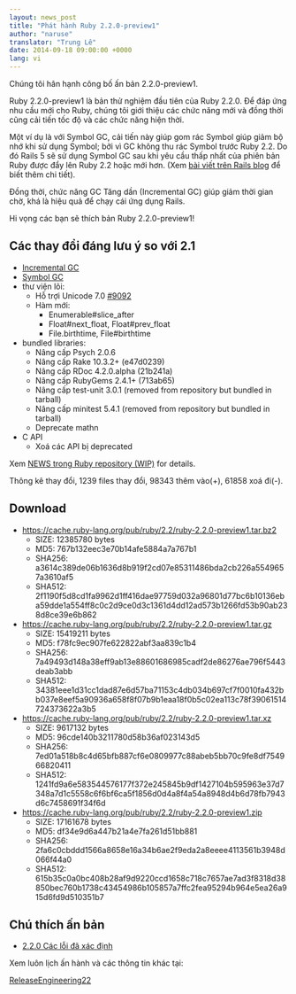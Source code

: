 ```yaml
---
layout: news_post
title: "Phát hành Ruby 2.2.0-preview1"
author: "naruse"
translator: "Trung Lê"
date: 2014-09-18 09:00:00 +0000
lang: vi
---
```


Chúng tôi hân hạnh công bố ấn bản 2.2.0-preview1.

Ruby 2.2.0-preview1 là bản thử nghiệm đầu tiên của Ruby 2.2.0.
Để đáp ứng nhu cầu mới cho Ruby, chúng tôi giới thiệu các chức năng mới và đồng thời
cũng cải tiến tốc độ và các chức năng hiện thời.

Một ví dụ là với Symbol GC, cải tiến này giúp gom rác Symbol giúp giảm
bộ nhớ khi sử dụng Symbol; bởi vì GC không thu rác Symbol trước Ruby 2.2.
Do đó Rails 5 sẽ sử dụng Symbol GC sau khi yêu cầu thấp nhất của phiên
bản Ruby được đẩy lên Ruby 2.2 hoặc mới hơn.
(Xem [bài viết trên Rails blog](http://weblog.rubyonrails.org/2014/8/20/Rails-4-2-beta1/) để biết thêm chi tiết).

Đồng thời, chức năng GC Tăng dần (Incremental GC) giúp giảm thời gian
chờ, khá là hiệu quả để chạy cái ứng dụng Rails.

Hi vọng các bạn sẽ thích bản Ruby 2.2.0-preview1!

## Các thay đổi đáng lưu ý so với 2.1

* [Incremental GC](https://bugs.ruby-lang.org/issues/10137)
* [Symbol GC](https://bugs.ruby-lang.org/issues/9634)
* thư viện lõi:
  * Hỗ trợi Unicode 7.0 [#9092](https://bugs.ruby-lang.org/issues/9092)
  * Hàm mới:
    * Enumerable#slice_after
    * Float#next_float, Float#prev_float
    * File.birthtime, File#birthtime
* bundled libraries:
  * Nâng cấp Psych 2.0.6
  * Nâng cấp Rake 10.3.2+ (e47d0239)
  * Nâng cấp RDoc 4.2.0.alpha (21b241a)
  * Nâng cấp RubyGems 2.4.1+ (713ab65)
  * Nâng cấp test-unit 3.0.1 (removed from repository but bundled in tarball)
  * Nâng cấp minitest 5.4.1 (removed from repository but bundled in tarball)
  * Deprecate mathn
* C API
  * Xoá các API bị deprecated

Xem [NEWS trong Ruby repository (WIP)](https://github.com/ruby/ruby/blob/v2_2_0_preview1/NEWS) for details.

Thông kê thay đổi, 1239 files thay đổi, 98343 thêm vào(+), 61858 xoá đi(-).

## Download

* <https://cache.ruby-lang.org/pub/ruby/2.2/ruby-2.2.0-preview1.tar.bz2>
  * SIZE:   12385780 bytes
  * MD5:    767b132eec3e70b14afe5884a7a767b1
  * SHA256: a3614c389de06b1636d8b919f2cd07e85311486bda2cb226a5549657a3610af5
  * SHA512: 2f1190f5d8cd1fa9962d1ff416dae97759d032a96801d77bc6b10136eba59dde1a554ff8c0c2d9ce0d3c1361d4dd12ad573b1266fd53b90ab238d8ce39e6b862
* <https://cache.ruby-lang.org/pub/ruby/2.2/ruby-2.2.0-preview1.tar.gz>
  * SIZE:   15419211 bytes
  * MD5:    f78fc9ec907fe622822abf3aa839c1b4
  * SHA256: 7a49493d148a38eff9ab13e88601686985cadf2de86276ae796f5443deab3abb
  * SHA512: 34381eee1d31cc1dad87e6d57ba71153c4db034b697cf7f0010fa432bb037e8eef5a90936a658f8f07b9b1eaa18f0b5c02ea113c78f39061514724373622a3b5
* <https://cache.ruby-lang.org/pub/ruby/2.2/ruby-2.2.0-preview1.tar.xz>
  * SIZE:   9617132 bytes
  * MD5:    96cde140b3211780d58b36af023143d5
  * SHA256: 7ed01a518b8c4d65bfb887cf6e0809977c88abeb5bb70c9fe8df754966820411
  * SHA512: 1241fd9a6e583544576177f372e245845b9df1427104b595963e37d7348a7d1c5558c6f6bf6ca5f1856d0d4a8f4a54a8948d4b6d78fb7943d6c7458691f34f6d
* <https://cache.ruby-lang.org/pub/ruby/2.2/ruby-2.2.0-preview1.zip>
  * SIZE:   17161678 bytes
  * MD5:    df34e9d6a447b21a4e7fa261d51bb881
  * SHA256: 2fa6c0cbddd1566a8658e16a34b6ae2f9eda2a8eeee4113561b3948d066f44a0
  * SHA512: 615b35c0a0bc408b28af9d9220ccd1658c718c7657ae7ad3f8318d38850bec760b1738c43454986b105857a7ffc2fea95294b964e5ea26a915d6fd9d510351b7

## Chú thích ấn bản

* [2.2.0 Các lỗi đã xác định](https://bugs.ruby-lang.org/projects/ruby-trunk/issues?query_id=115)

Xem luôn lịch ấn hành và các thông tin khác tại:

[ReleaseEngineering22](https://bugs.ruby-lang.org/projects/ruby-trunk/wiki/ReleaseEngineering22)
